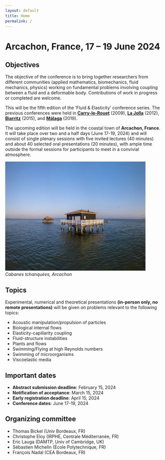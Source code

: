 ```yaml
---
layout: default
title: Home
permalink: /
---
```


# Arcachon, France, 17 – 19 June 2024

## Objectives
The objective of the conference is to bring together researchers from different communities (applied mathematics, biomechanics, fluid mechanics, physics) working on fundamental problems involving coupling between a fluid and a deformable body. Contributions of work in progress or completed are welcome.

This will be the fifth edition of the ‘Fluid & Elasticity’ conference series. The previous conferences were held in
**<a href="https://www.irphe.fr/~fe09/" target="_blank"> Carry-le-Rouet</a>** (2009),
**<a href="https://www.ljshoreshotel.com" target="_blank">La Jolla</a>** (2012),
**<a href="https://www.irphe.fr/~fe15/" target="_blank">Biarritz</a>** (2015), and
**<a href="https://fluidelasticity2019.wordpress.com" target="_blank"> Málaga</a>** (2019).

The upcoming edition will be held in the coastal town of **Arcachon, France**. It will take place over two and a half days (June 17-19, 2024) and will consist of single plenary sessions with five invited lectures (40 minutes) and about 40 selected oral presentations (20 minutes), with ample time outside the formal sessions for participants to meet in a convivial atmosphere.

![Arcachon](/assets/img/ileoiseaux.jpg)
*Cabanes tchanquées, Arcachon*

## Topics
Experimental, numerical and theoretical presentations **(in-person only, no remote presentations)** will be given on problems relevant to the following topics:

- Acoustic manipulation/propulsion of particles
- Biological internal flows
- Elasticity-capillarity coupling
- Fluid-structure instabilities
- Plants and flows
- Swimming/Flying at high Reynolds numbers
- Swimming of microorganisms
- Viscoelastic media

## Important dates
- **Abstract submission deadline**: February 15, 2024
- **Notification of acceptance**: March 15,  2024
- **Early registration deadline**: April 15, 2024
- **Conference dates**: June 17-19, 2024

## Organizing committee
- Thomas Bickel (Univ Bordeaux, FR)
- Christophe Eloy (IRPHE, Centrale Méditerranée, FR)
- Eric Lauga (DAMTP, Univ of Cambridge, UK)
- Sébastien Michelin (École Polytechnique, FR)
- François Nadal (CEA Bordeaux, FR)
